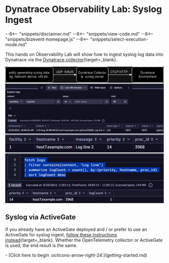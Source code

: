 # Dynatrace Observability Lab: Syslog Ingest

--8<-- "snippets/disclaimer.md"
--8<-- "snippets/view-code.md"
--8<-- "snippets/bizevent-homepage.js"
--8<-- "snippets/select-execution-mode.md"

This hands on Observability Lab will show how to ingest syslog log data into Dynatrace via the [Dynatrace collector](https://docs.dynatrace.com/docs/extend-dynatrace/opentelemetry/collector){target=_blank}.

![architecture](images/syslog.png)
![architecture](images/dt-notebook-1.png)
![architecture](images/dt-notebook-2.png)
![architecture](images/dt-notebook-3.png)

## Syslog via ActiveGate

If you already have an ActiveGate deployed and / or prefer to use an ActiveGate for syslog ingest, [follow these instructions instead](https://docs.dynatrace.com/docs/observe-and-explore/logs/lma-log-ingestion/lma-log-investion-syslog){target=_blank}. Whether the OpenTelemetry collector or ActiveGate is used, the end result is the same.

<div class="grid cards" markdown>
- [Click here to begin :octicons-arrow-right-24:](getting-started.md)
</div>